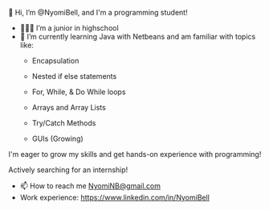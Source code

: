 👋 Hi, I’m @NyomiBell, and I'm a programming student! 
- 👩🏿‍🎓 I’m a junior in highschool
- 🌱 I’m currently learning Java with Netbeans and am familiar with topics like:
    * Encapsulation
  
    * Nested if else statements

    * For, While, & Do While loops
 
    * Arrays and Array Lists

    * Try/Catch Methods
      
    * GUIs (Growing) 

I'm eager to grow my skills and get hands-on experience with programming!

Actively searching for an internship!
 
- 📫 How to reach me NyomiNB@gmail.com
- Work experience: https://www.linkedin.com/in/NyomiBell 
